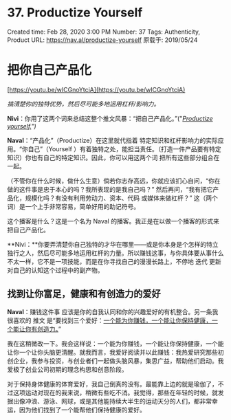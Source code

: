 # 37. Productize Yourself

Created time: Feb 28, 2020 3:00 PM
Number: 37
Tags: Authenticity, Product
URL: https://nav.al/productize-yourself
原载于: 2019/05/24

# **把你自己产品化**

[https://youtu.be/wICGnoYtciA](https://youtu.be/wICGnoYtciA)

*搞清楚你的独特优势，然后尽可能多地运用杠杆/影响力。*

**Nivi**：你用了这两个词来总结这整个推文风暴：“把自己产品化。”("*[Productize yourself.](https://twitter.com/naval/status/1003356436091400192?lang=en)")*

**Naval**：“产品化”（Productize）在这里就代指着 特定知识和杠杆影响力的实际应用。“你自己”（Yourself ）有着独特之处，能担当责任。（打造一件产品要有特定知识）你也有自己的特定知识。因此，你可以用这两个词 把所有这些部分组合在一起。

（不管你在什么时候，做什么生意）倘若你志存高远，你就应该扪心自问，“你在做的这件事是忠于本心的吗？我所表现的是我自己吗？” 然后再问，“我有把它产品化，规模化吗？有没有利用劳动力、资本、代码 或媒体来做杠杆？” 这（两个词）是一个上手非常容易，简单好用的助记符号。

这个播客是什么？这是一个名为 Naval 的播客。我正是在以做一个播客的形式来把自己产品化。

**Nivi：**你要弄清楚你自己独特的才华在哪里——或是你本身是个怎样的特立独行之人，然后尽可能多地运用杠杆的力量。所以赚钱这事，与你具体要从事什么不太一样，它不是一项技能，而是在你寻找自己的漫漫长路上，不停地 迭代 更新对自己的认知这个过程中的副产物。

## **找到让你富足，健康和有创造力的爱好**

**Naval**：赚钱这件事 应该是你的自我认同和你的兴趣爱好的有机整合。另一条我很喜欢的 推文 是“要找到三个爱好：[一个能为你赚钱，一个能让你保持健康，一个能让你有创造力。](https://www.google.com/search?client=safari&rls=en&q=Find+three+hobbies:+One+that+makes+you+money,+one+that+keeps+you+fit,+and+one+that+makes+you+creative&ie=UTF-8&oe=UTF-8)”

我在这稍微改一下。我会这样说：一个能为你赚钱，一个能让你保持健康，一个能让你一个让你头脑更清醒。就我而言，我爱好阅读并以此赚钱：我热爱研究那些初创企业，我参与投资，与创业者们一起做头脑风暴，集思广益，帮助他们启动。我爱极了创业公司初期的理念构思和创意阶段。

对于保持身体健康的体育爱好，我自己倒真的没有。最能靠上边的就是瑜伽了，不过这项运动对现在的我来说，稍微有些吃不消。我觉得，那些在年轻的时候，就发掘出像冲浪、游泳、网球，或是其他能持续大半生的运动天分的人们，都非常幸运，因为他们找到了一个能帮他们保持健康的爱好。